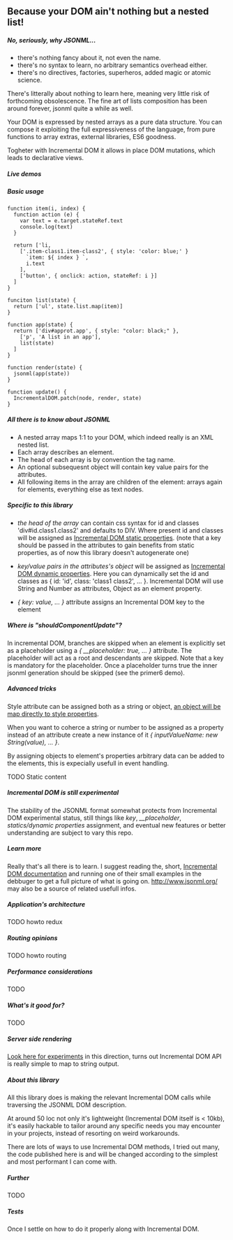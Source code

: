 ## Because your DOM ain't nothing but a nested list!

##### No, seriously, why JSONML...
- there's nothing fancy about it, not even the name.
- there's no syntax to learn, no arbitrary semantics overhead either.
- there's no directives, factories, superheros, added magic or atomic science.

There's litterally about nothing to learn here, meaning very little risk of forthcoming obsolescence. The fine art of lists composition has been around forever, jsonml quite a while as well.

Your DOM is expressed by nested arrays as a pure data structure. You can compose it exploiting the full expressiveness of the language, from pure functions to array extras, external libraries, ES6 goodness.

Togheter with Incremental DOM it allows in place DOM mutations, which leads to declarative views.

##### Live demos

##### Basic usage
```
function item(i, index) {
  function action (e) {
    var text = e.target.stateRef.text
    console.log(text)
  }

  return ['li,
    ['.item-class1.item-class2', { style: 'color: blue;' }
      `item: ${ index } `,
      i.text
    ],
    ['button', { onclick: action, stateRef: i }]
  ]
}

funciton list(state) {
  return ['ul', state.list.map(item)]
}

function app(state) {
  return ['div#approt.app', { style: "color: black;" },
    ['p', 'A list in an app'],
    list(state)
  ]
}

function render(state) {
  jsonml(app(state))
}

function update() {
  IncrementalDOM.patch(node, render, state)
}
```

##### All there is to know about JSONML
- A nested array maps 1:1 to your DOM, which indeed really is an XML nested list.
- Each array describes an element.
- The head of each array is by convention the tag name.
- An optional subsequesnt object will contain key value pairs for the attributes.
- All following items in the array are children of the element: arrays again for elements, everything else as text nodes.

##### Specific to this library
- *the head of the array* can contain css syntax for id and classes 'div#id.class1.class2' and defaults to DIV. Where present id and classes will be assigned as [Incremental DOM static properties](http://google.github.io/incremental-dom/#rendering-dom/statics-array). (note that a key should be passed in the attributes to gain benefits from static properties, as of now this library doesn't autogenerate one)

- *key/value pairs in the attributes's object* will be assigned as [Incremental DOM dynamic properties](http://google.github.io/incremental-dom/#rendering-dom/attributes-and-properties). Here you can dynamically set the id and classes as { id: 'id', class: 'class1 class2', ... }. Incremental DOM will use String and Number as attributes, Object as an element property.

- *{ key: value, ... }* attribute assigns an Incremental DOM key to the element

##### Where is "shouldComponentUpdate"?
In incremental DOM, branches are skipped when an element is explicitly set as a placeholder using a *{ __placeholder: true, ... }* attribute. The placeholder will act as a root and descendants are skipped. Note that a key is mandatory for the placeholder. Once a placeholder turns true the inner jsonml generation should be skipped (see the primer6 demo).

##### Advanced tricks
Style attribute can be assigned both as a string or object, [an object will be map directly to style properties](http://google.github.io/incremental-dom/#rendering-dom/applying-styles).

When you want to coherce a string or number to be assigned as a property instead of an attribute create a new instance of it *{ inputValueName: new String(value), ... }*.

By assigning objects to element's properties arbitrary data can be added to the elements, this is expecially usefull in event handling.

TODO Static content

##### Incremental DOM is still experimental
The stability of the JSONML format somewhat protects from Incremental DOM experimental status, still things like *key*, *__placeholder*, *statics/dynamic properties* assignment, and eventual new features or better understanding are subject to vary this repo.

##### Learn more
Really that's all there is to learn. I suggest reading the, short, [Incremental DOM documentation](http://google.github.io/incremental-dom/#about) and running one of their small examples in the debbuger to get a full picture of what is going on. http://www.jsonml.org/ may also be a source of related usefull infos.

##### Application's architecture
TODO howto redux

##### Routing opinions
TODO howto routing

##### Performance considerations
TODO

##### What's it good for?
TODO

##### Server side rendering
[Look here for experiments](https://github.com/paolocaminiti/incremental-dom-to-string) in this direction, turns out Incremental DOM API is really simple to map to string output.

##### About this library
All this library does is making the relevant Incremental DOM calls while traversing the JSONML DOM description.

At around 50 loc not only it's lightweight (Incremental DOM itself is < 10kb), it's easily hackable to tailor around any specific needs you may encounter in your projects, instead of resorting on weird workarounds.

There are lots of ways to use Incremental DOM methods, I tried out many, the code published here is and will be changed according to the simplest and most performant I can come with.

##### Further
TODO

##### Tests
Once I settle on how to do it properly along with Incremental DOM.